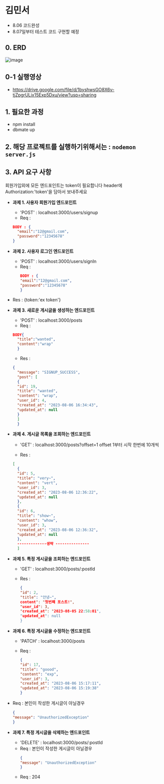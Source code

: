 <br></br>

# 김민서

- 8.06 코드완성
- 8.07일부터 테스트 코드 구현할 예정

## 0. ERD

![image](https://github.com/minseoya/wanted-pre-onboarding-backend/assets/119482288/9d1ddb5e-7e3b-4064-9910-68452e007f04)


## 0-1 실행영상
  - https://drive.google.com/file/d/1byshwsGO8X6v-tjZpgrULix15Exp5Dxu/view?usp=sharing

## 1. 필요한 과정

- npm install
- dbmate up

## 2. 해당 프로젝트를 실행하기위해서는 : `nodemon server.js`

## 3. API 요구 사항

회원가입외에 모든 엔드포인트는 token이 필요합니다 header에 Authorization:'token'을 담아서 보내주세요

- **과제 1. 사용자 회원가입 엔드포인트**

  - 'POST' : localhost:3000/users/signup
  - Req :

  ```JSON
  BODY : {
    "email":"12@gmail.com",
    "password":"12345678"
  }
  ```

- **과제 2. 사용자 로그인 엔드포인트**

  - 'POST' : localhost:3000/users/signIn
  - Req :
    ```JSON
    BODY : {
    "email":"12@gmail.com",
    "password":"12345678"
    }
    ```

- Res : {token:'ex token'}

- **과제 3. 새로운 게시글을 생성하는 엔드포인트**

  - 'POST' : localhost:3000/posts
  - Req :

  ```JSON
  BODY{
    "title":"wanted",
    "content":"wrap"
    }
  ```

  - Res :

  ```JSON
  {
    "message": "SIGNUP_SUCCESS",
    "post": [
    {
    "id": 19,
    "title": "wanted",
    "content": "wrap",
    "user_id": 4,
    "created_at": "2023-08-06 16:34:43",
    "updated_at": null
    }
    ]
    }
  ```

- **과제 4. 게시글 목록을 조회하는 엔드포인트**

  - 'GET' : localhost:3000/posts?offset=1
    offset 1부터 시작 한번에 10개씩

  - Res :

  ```JSON
  [
    {
    "id": 5,
    "title": "very~",
    "content": "vert",
    "user_id": 3,
    "created_at": "2023-08-06 12:36:22",
    "updated_at": null
    },
    {
    "id": 6,
    "title": "show~",
    "content": "whow",
    "user_id": 3,
    "created_at": "2023-08-06 12:36:32",
    "updated_at": null
    },
    -------------생략 ---------------
    ]

  ```

- **과제 5. 특정 게시글을 조회하는 엔드포인트**

  - 'GET' : localhost:3000/posts/:postId
  - Res :

    ```JSON
    {
    "id": 2,
    "title": "안녕~",
    content": "첫번째 포스트!",
    "user_id": 3,
    "created_at": "2023-08-05 22:58:01",
    "updated_at": null
    }
    ```

- **과제 6. 특정 게시글을 수정하는 엔드포인트**

  - 'PATCH' : localhost:3000/posts
  - Req :

    ```JSON
    {
    "id": 17,
    "title": "goood",
    "content": "exp",
    "user_id": 3,
    "created_at": "2023-08-06 15:17:11",
    "updated_at": "2023-08-06 15:19:38"
    }

    ```

- Req : 본인이 작성한 게시글이 아닐경우

  ```JSON
  {
  "message": "UnauthorizedException"
  }

  ```

- **과제 7. 특정 게시글을 삭제하는 엔드포인트**
  - 'DELETE' : localhost:3000/posts/:postId
  - Req : 본인이 작성한 게시글이 아닐경우
    ```JSON
    {
    "message": "UnauthorizedException"
    }
    ```
  - Req : 204
